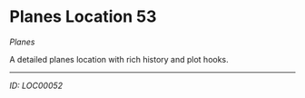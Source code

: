 # Planes Location 53

*Planes*

A detailed planes location with rich history and plot hooks.

---
*ID: LOC00052*